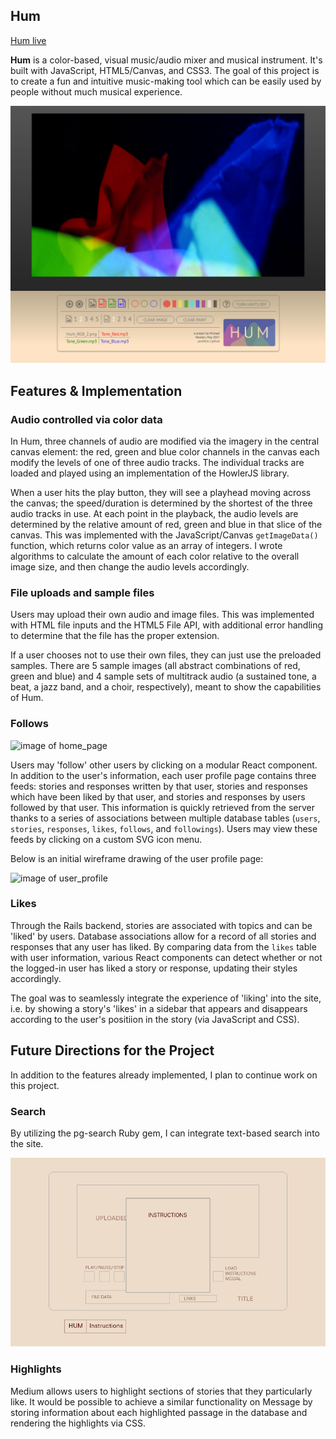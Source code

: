 ## Hum

[Hum live][app]

[app]: http://www.one-timepad.com/hum

**Hum** is a color-based, visual music/audio mixer and musical instrument. It's built with JavaScript, HTML5/Canvas, and CSS3. The goal of this project is to create a fun and intuitive music-making tool which can be easily used by people without much musical experience.

![image of app](./docs/caps/hum-cap-home.jpg)

## Features & Implementation

### Audio controlled via color data

In Hum, three channels of audio are modified via the imagery in the central canvas element: the red, green and blue color channels in the canvas each modify the levels of one of three audio tracks. The individual tracks are loaded and played using an implementation of the HowlerJS library.

When a user hits the play button, they will see a playhead moving across the canvas; the speed/duration is determined by the shortest of the three audio tracks in use. At each point in the playback, the audio levels are determined by the relative amount of red, green and blue in that slice of the canvas. This was implemented with the JavaScript/Canvas `getImageData()` function, which returns color value as an array of integers. I wrote algorithms to calculate the amount of each color relative to the overall image size, and then change the audio levels accordingly.

### File uploads and sample files

Users may upload their own audio and image files. This was implemented with HTML file inputs and the HTML5 File API, with additional error handling to determine that the file has the proper extension.

If a user chooses not to use their own files, they can just use the preloaded samples. There are 5 sample images (all abstract combinations of red, green and blue) and 4 sample sets of multitrack audio (a sustained tone, a beat, a jazz band, and a choir, respectively), meant to show the capabilities of Hum.

### Follows

![image of home_page](docs/caps/m-cap-profile.jpg)

Users may 'follow' other users by clicking on a modular React component. In addition to the user's information, each user profile page contains three feeds: stories and responses written by that user, stories and responses which have been liked by that user, and stories and responses by users followed by that user. This information is quickly retrieved from the server thanks to a series of associations between multiple database tables (`users`, `stories`, `responses`, `likes`, `follows`, and `followings`). Users may view these feeds by clicking on a custom SVG icon menu.

Below is an initial wireframe drawing of the user profile page:

![image of user_profile](docs/wireframes/user-profile.png)

### Likes

Through the Rails backend, stories are associated with topics and can be 'liked' by users. Database associations allow for a record of all stories and responses that any user has liked. By comparing data from the `likes` table with user information, various React components can detect whether or not the logged-in user has liked a story or response, updating their styles accordingly.

The goal was to seamlessly integrate the experience of 'liking' into the site, i.e. by showing a story's 'likes' in a sidebar that appears and disappears according to the user's positiion in the story (via JavaScript and CSS).

## Future Directions for the Project

In addition to the features already implemented, I plan to continue work on this project.

### Search

By utilizing the pg-search Ruby gem, I can integrate text-based search into the site.

![image of instrux](./docs/wireframes/hum_instructions.png)

### Highlights

Medium allows users to highlight sections of stories that they particularly like. It would be possible to achieve a similar functionality on Message by storing information about each highlighted passage in the database and rendering the highlights via CSS.
